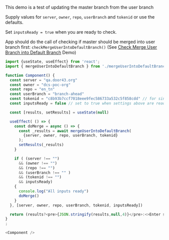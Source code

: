 This demo is a test of updating the master branch from the user branch

Supply values for `server`, `owner`, `repo`, `userBranch` and `tokenid` or use the defaults.

Set `inputsReady = true` when you are ready to check.

App should do the call of checking if master should be merged into user branch first: `checkMergeUserIntoDefaultBranch()` (See [Check Merge User Branch into Default Branch](#/Check%20Merge%20of%20User%20Branch%20into%20Default%20Branch) Demo)

```js
import {useState, useEffect} from 'react';
import { mergeUserIntoDefaultBranch } from './mergeUserIntoDefaultBranch.js';

function Component() {
  const server = "qa.door43.org"
  const owner = "dcs-poc-org"
  const repo = "en_tn"
  const userBranch = "branch-ahead"
  const tokenid = "c8b93b7ccf7018eee9fec586733a532c5f858cdd" // for single org use of the dcs-poc user
  const inputsReady = false // set to true when settings above are ready

  const [results, setResults] = useState(null)

  useEffect( () => {
    const doMerge = async () => {
      const _results = await mergeUserIntoDefaultBranch(
        {server, owner, repo, userBranch, tokenid}
      );
      setResults(_results)
    }

    if ( (server !== "") 
      && (owner !== "") 
      && (repo !== "") 
      && (userBranch !== "" )
      && (tokenid !== "")
      && inputsReady) 
    {
      console.log("All inputs ready")
      doMerge()
    }
  }, [server, owner, repo, userBranch, tokenid, inputsReady])

  return (results?<pre>{JSON.stringify(results,null,4)}</pre>:<>Enter settings and set `inputsReady = true`</>)
}
;

<Component />
```